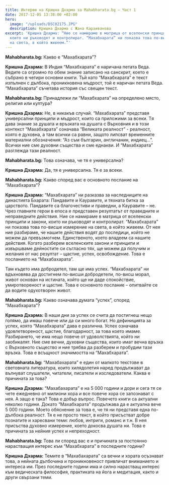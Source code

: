 ```yaml
---
title: Интервю на Кришна Дхарма за Mahabharata.bg – Част 1
date: 2017-12-05 13:38:00 +02:00
hero:
  image: "/uploads/DSC02175.JPG"
  description: Кришна Дхарма с Жана Караиванова
excerpt: 'Кришна Дхарма: “Ние се намираме в матрица от вселенски принципи и закони,
  които ни ръководят и контролират. “Махабхарата” ни показва това по-висше измерение
  на света, в който живеем.”'
---
```


**Mahabharata.bg:** Какво е “Махабхарата”?

**Кришна Дхарма:** В Индия “Махабхарата” e наричана петата Веда. 
Ведите са огромно по обем знание записано на санскрит, което е събрано в четири основни книги. Тъй като “Махабхарата” е текст изпълнен с дълбока, проникновена мъдрост, той е наричан петата Веда. “Махабхарата” съчетава история със свещен текст. 

**Mahabharata.bg:** Принадлежи ли “Махабхарата” на определено място, религия или култура?

**Кришна Дхарма:**  Не, в никакъв случай. “Махабхарата” представя универсални принципи и мъдрост, които са приложими за всеки. Tя дава знание за душата и връзката на душата с Върховния и в този контекст “Махабхарата” означава “Великата реалност” -  реалност, която е духовна, а там всички са равни, защото липсват временните материални обозначения: “Аз съм българин, англичанин, индиец…”. Всички ние сме духовни същества и сме еднакви. И “Махабхарата” разглежда тази реалност.

**Mahabharata.bg:** Това означава, че тя е универсална?

**Кришна Дхарма:** Да, тя е универсална. Тя е за всеки.

**Mahabharata.bg:** Какво според вас е основното послание на “Махабхарата”? 

**Кришна Дхарма:** “Махабхарата” ни разказва за наследниците на династията Бхарата: Пандавите и Кауравите, и тяхната битка за царството. Пандавите са благочестиви и праведни, а Кауравите – не. Чрез главните герои в епоса е  представен резултатът от праведните и неправедните действия. Ние се намираме в матрица от вселенски принципи и закони, които ни ръководят и контролират. “Махабхарата” ни показва това по-висше измерение на света, в който живеем. От нея ние разбираме, че нашите действия водят до последици, който не можем да превъзмогнем. Единственото, което владеем са нашите действия. Когато разберем вселенските закони и принципи и извършваме дейностите си съгласно тях, ще можем да получим и желания от нас резултат – щастие, успех, освобождение. Това е посланието на “Махабахарата”. 

Там където има добродетел, там ще има успех. “Махабхарата” ни вдъхновява да достигнем по-висши добродетели, по-висш морал,  живот основан на истината, който ще ни даде спокойствие, умиротвореност и щастие. Това  е основното послание – опитвайте се да водите одухотворен живот.

**Mahabharata.bg:** Какво означава думата “успех”, според “Махабхарата”?

**Кришна Дхарма:** В наши дни за успех се счита да постигнеш нещо голямо, да имаш повече или да си много богат. Но дефиницията за успех, която “Махабхарата” дава е различна. Успех означава удовлетвореност, щастие, благодарност, за това което имаме. Разбирането, че има нещо повече от удоволствията, който ни заобикалят. Ние сме вечни, духовни същества, които имат вечна връзка с Върховното същество и ние трябва да разберем и пробудим тази връзка. Това е всъщност значимостта на “Махабхарата”.

**Mahabharata.bg:** “Махабахарата” е един от малкото текстове в световната литература, които хилядолетия наред продължават да вълнуват слушатели, читатели, писатели и изследователи. Каква е причината за това?

**Кришна Дхарма:** “Махабахарата” е на 5 000 години и дори и сега тя се чете ежедневно от милиони хора и все повече хора се запознават с нея. А защо е така? Това е добър въпрос. Повечето книги са актуални няколко години. Докато “Махабхарата” продължава да е актуална вече 5 000 години. Моето обяснение за това е, че тя ни представя една по-дълбока реалност. Тя е не просто текст, в който присъстват добре познатите и харесвани теми: любов, интриги, романс и т.н. В нея  присъства духовно измерение, което докосва душата ни. Това е причината за нейния успех и непреходност. 

**Mahabharata.bg:** Това ли според вас е и причината за постоянно нарастващия интерес към “Махабхарата” в последните години? 

**Кришна Дхарма:** Темите в “Махабахарата” са вечни и хората осъзнават това, а нейната дълбочина и проникновеност привличат вниманието и интереса им. През последните години има и силно нарастващ интерес към ведическата философия, практиката на йога и медитация, както и други свързани теми.
